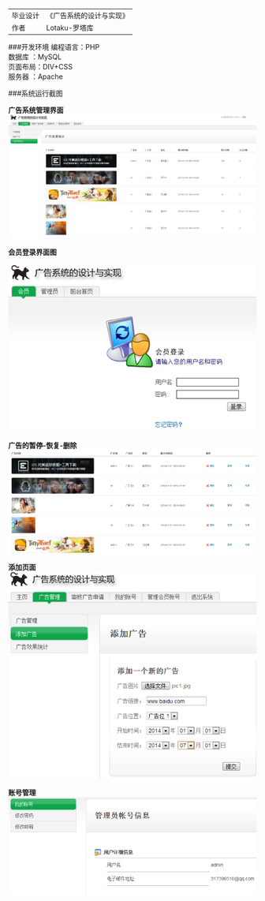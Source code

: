 
<table>
    <tr> <td>毕业设计 <td> 《广告系统的设计与实现》</tr>
    <tr> <td>作者 <td> Lotaku-罗塔库 </tr>

</table>

###开发环境
编程语言：PHP   
数据库  ：MySQL   
页面布局：DIV+CSS   
服务器  ：Apache

###系统运行截图

**广告系统管理界面**
![广告系统管理界面](https://raw.githubusercontent.com/lotaku/skills/master/ADs-system-php/%E5%9B%BE%E7%89%87/%E5%B9%BF%E5%91%8A%E7%B3%BB%E7%BB%9F%E7%AE%A1%E7%90%86%E7%95%8C%E9%9D%A2.png)   

**会员登录界面图**  

![会员登录界面图](https://raw.githubusercontent.com/lotaku/skills/master/ADs-system-php/%E5%9B%BE%E7%89%87/%E3%80%80%E3%80%80%E4%BC%9A%E5%91%98%E7%99%BB%E5%BD%95%E7%95%8C%E9%9D%A2%E5%9B%BE.png)   

**广告的暂停-恢复-删除**  
![广告的暂停-恢复-删除](https://raw.githubusercontent.com/lotaku/skills/master/ADs-system-php/%E5%9B%BE%E7%89%87/%E5%B9%BF%E5%91%8A%E7%9A%84%E6%9A%82%E5%81%9C-%E6%81%A2%E5%A4%8D-%E5%88%A0%E9%99%A4.png)   

**添加页面**
![添加页面](https://raw.githubusercontent.com/lotaku/skills/master/ADs-system-php/%E5%9B%BE%E7%89%87/%E6%B7%BB%E5%8A%A0%E9%A1%B5%E9%9D%A2.png)   


**账号管理**
![账号管理](https://raw.githubusercontent.com/lotaku/skills/master/ADs-system-php/%E5%9B%BE%E7%89%87/%E8%B4%A6%E5%8F%B7%E7%AE%A1%E7%90%86.png)   

